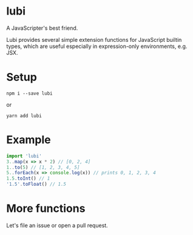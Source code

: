 lubi
===
A JavaScripter's best friend.

Lubi provides several simple extension functions for JavaScript builtin types,
which are useful especially in expression-only environments, e.g. JSX.

# Setup
```
npm i --save lubi
```
or
```
yarn add lubi
```

# Example
```javascript
import 'lubi'
3..map(x => x * 2) // [0, 2, 4]
1..to(5) // [1, 2, 3, 4, 5]
5..forEach(x => console.log(x)) // prints 0, 1, 2, 3, 4
1.5.toInt() // 1
'1.5'.toFloat() // 1.5
```

# More functions
Let's file an issue or open a pull request.
